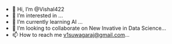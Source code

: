 - 👋 Hi, I’m @Vishal422
- 👀 I’m interested in ...
- 🌱 I’m currently learning AI ...
- 💞️ I’m looking to collaborate on New Invative in Data Science...
- 📫 How to reach me v1suwagaraj@gmail.com...

<!---
Vishal422/Vishal422 is a ✨ special ✨ repository because its `README.md` (this file) appears on your GitHub profile.
You can click the Preview link to take a look at your changes.
--->
